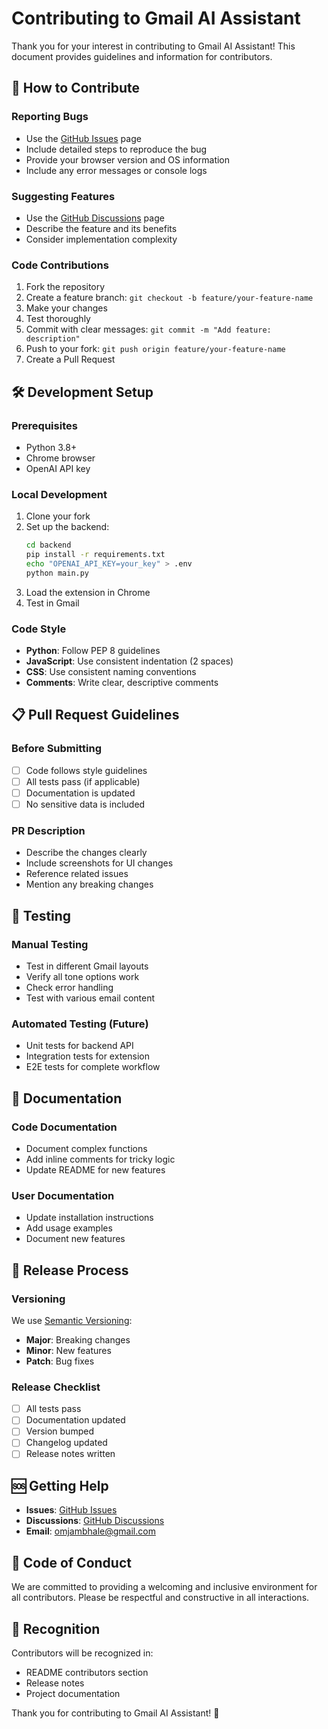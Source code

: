 # Contributing to Gmail AI Assistant

Thank you for your interest in contributing to Gmail AI Assistant! This document provides guidelines and information for contributors.

## 🤝 How to Contribute

### Reporting Bugs
- Use the [GitHub Issues](https://github.com/omjambhale/GMAIL-AI-ASSISTANT/issues) page
- Include detailed steps to reproduce the bug
- Provide your browser version and OS information
- Include any error messages or console logs

### Suggesting Features
- Use the [GitHub Discussions](https://github.com/omjambhale/GMAIL-AI-ASSISTANT/discussions) page
- Describe the feature and its benefits
- Consider implementation complexity

### Code Contributions
1. Fork the repository
2. Create a feature branch: `git checkout -b feature/your-feature-name`
3. Make your changes
4. Test thoroughly
5. Commit with clear messages: `git commit -m "Add feature: description"`
6. Push to your fork: `git push origin feature/your-feature-name`
7. Create a Pull Request

## 🛠️ Development Setup

### Prerequisites
- Python 3.8+
- Chrome browser
- OpenAI API key

### Local Development
1. Clone your fork
2. Set up the backend:
   ```bash
   cd backend
   pip install -r requirements.txt
   echo "OPENAI_API_KEY=your_key" > .env
   python main.py
   ```
3. Load the extension in Chrome
4. Test in Gmail

### Code Style
- **Python**: Follow PEP 8 guidelines
- **JavaScript**: Use consistent indentation (2 spaces)
- **CSS**: Use consistent naming conventions
- **Comments**: Write clear, descriptive comments

## 📋 Pull Request Guidelines

### Before Submitting
- [ ] Code follows style guidelines
- [ ] All tests pass (if applicable)
- [ ] Documentation is updated
- [ ] No sensitive data is included

### PR Description
- Describe the changes clearly
- Include screenshots for UI changes
- Reference related issues
- Mention any breaking changes

## 🧪 Testing

### Manual Testing
- Test in different Gmail layouts
- Verify all tone options work
- Check error handling
- Test with various email content

### Automated Testing (Future)
- Unit tests for backend API
- Integration tests for extension
- E2E tests for complete workflow

## 📝 Documentation

### Code Documentation
- Document complex functions
- Add inline comments for tricky logic
- Update README for new features

### User Documentation
- Update installation instructions
- Add usage examples
- Document new features

## 🚀 Release Process

### Versioning
We use [Semantic Versioning](https://semver.org/):
- **Major**: Breaking changes
- **Minor**: New features
- **Patch**: Bug fixes

### Release Checklist
- [ ] All tests pass
- [ ] Documentation updated
- [ ] Version bumped
- [ ] Changelog updated
- [ ] Release notes written

## 🆘 Getting Help

- **Issues**: [GitHub Issues](https://github.com/omjambhale/GMAIL-AI-ASSISTANT/issues)
- **Discussions**: [GitHub Discussions](https://github.com/omjambhale/GMAIL-AI-ASSISTANT/discussions)
- **Email**: omjambhale@gmail.com

## 📄 Code of Conduct

We are committed to providing a welcoming and inclusive environment for all contributors. Please be respectful and constructive in all interactions.

## 🙏 Recognition

Contributors will be recognized in:
- README contributors section
- Release notes
- Project documentation

Thank you for contributing to Gmail AI Assistant! 🚀 